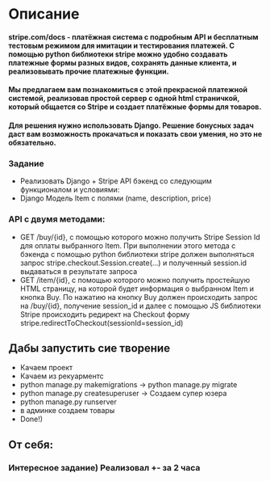 # Описание
#### stripe.com/docs - платёжная система с подробным API и бесплатным тестовым режимом для имитации и тестирования платежей. С помощью python библиотеки stripe можно удобно создавать платежные формы разных видов, сохранять данные клиента, и реализовывать прочие платежные функции. 
#### Мы предлагаем вам познакомиться с этой прекрасной платежной системой, реализовав простой сервер с одной html страничкой, который общается со Stripe и создает платёжные формы для товаров. 
#### Для решения нужно использовать Django. Решение бонусных задач даст вам возможность прокачаться и показать свои умения, но это не обязательно. 
### Задание
* Реализовать Django + Stripe API бэкенд со следующим функционалом и условиями:
* Django Модель Item с полями (name, description, price) 
### API с двумя методами:
*  GET /buy/{id}, c помощью которого можно получить Stripe Session Id для оплаты выбранного Item. При выполнении этого метода c бэкенда с помощью python библиотеки stripe должен выполняться запрос stripe.checkout.Session.create(...) и полученный session.id выдаваться в результате запроса
*  GET /item/{id}, c помощью которого можно получить простейшую HTML страницу, на которой будет информация о выбранном Item и кнопка Buy. По нажатию на кнопку Buy должен происходить запрос на /buy/{id}, получение session_id и далее  с помощью JS библиотеки Stripe происходить редирект на Checkout форму stripe.redirectToCheckout(sessionId=session_id)


## Дабы запустить сие творение

* Качаем проект
* Качаем из рекуарментс
* python manage.py makemigrations -> python manage.py migrate
* python manage.py createsuperuser -> Создаем супер юзера
* python manage.py runserver
* в админке создаем товары
* Done!)

## От себя:
### Интересное задание) Реализовал +- за 2 часа
